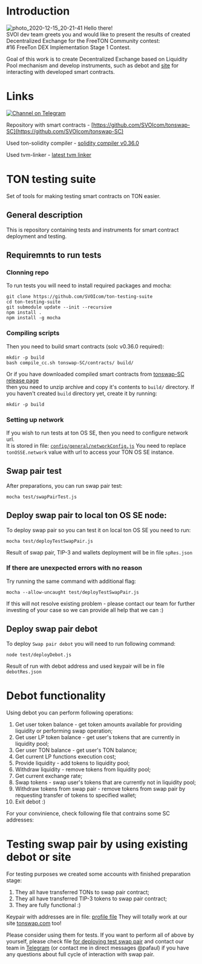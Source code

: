 # Introduction
![photo_2020-12-15_20-21-41](https://user-images.githubusercontent.com/18599919/111032509-ac9fbd80-841d-11eb-9639-843ef2d758b3.jpg)
Hello there! \
SVOI dev team greets you and would like to present the results of created Decentralized Exchange for the FreeTON Community contest: \
#16 FreeTon DEX Implementation Stage 1 Contest.

Goal of this work is to create Decentralized Exchange based on Liquidity Pool mechanism and develop instruments, such as 
debot and [site](https://tonswap.com) for interacting with developed smart contracts.
# Links
[![Channel on Telegram](https://img.shields.io/badge/-TON%20Swap%20TG%20chat-blue)](https://t.me/tonswap)

Repository with smart contracts - [https://github.com/SVOIcom/tonswap-SC](https://github.com/SVOIcom/tonswap-SC)

Used ton-solidity compiler - [solidity compiler v0.36.0](https://github.com/tonlabs/TON-Solidity-Compiler/tree/5914224aa6c03def19d98c160ad8779d2efe1c50)

Used tvm-linker - [latest tvm linker](https://github.com/tonlabs/TVM-linker)

# TON testing suite

Set of tools for making testing smart contracts on TON easier.

## General description

This is repository containing tests and instruments for smart contract deployment and testing.

## Requiremnts to run tests

### Clonning repo
To run tests you will need to install required packages and mocha:
```shell
git clone https://github.com/SVOIcom/ton-testing-suite
cd ton-testing-suite
git submodule update --init --recursive
npm install .
npm install -g mocha 
```

### Compiling scripts
Then you need to build smart contracts (solc v0.36.0 required):
```shell
mkdir -p build
bash compile_cc.sh tonswap-SC/contracts/ build/
```

Or if you have downloaded compiled smart contracts from [tonswap-SC release page](https://github.com/SVOIcom/tonswap-SC/tags) \
then you need to unzip archive and copy it's contents to ```build/``` directory.
If you haven't created ```build``` directory yet, create it by running:
```shell
mkdir -p build
```

### Setting up network

If you wish to run tests at ton OS SE, then you need to configure network url. \
It is stored in file: [```config/general/networkConfig.js```](config/general/networkConfig.js)
You need to replace ```tonOSSE.network``` value with url to access your TON OS SE instance.


## Swap pair test
After preparations, you can run swap pair test:
```shell
mocha test/swapPairTest.js
```

## Deploy swap pair to local ton OS SE node:
To deploy swap pair so you can test it on local ton OS SE you need to run:
```shell
mocha test/deployTestSwapPair.js
```
Result of swap pair, TIP-3 and wallets deployment will be in file ```spRes.json```
### If there are unexpected errors with no reason
Try running the same command with additional flag:
```shell
mocha --allow-uncaught test/deployTestSwapPair.js
```
If this will not resolve existing problem - please contact our team for further investing of your case so we can provide all help that we can :)

## Deploy swap pair debot
To deploy ```Swap pair debot``` you will need to run following command: 
```shell
node test/deployDebot.js
```
Result of run with debot address and used keypair will be in file ```debotRes.json```

# Debot functionality
Using debot you can perform following operations:

1. Get user token balance - get token amounts available for providing liquidity or performing swap operation;
2. Get user LP token balance - get user's tokens that are currently in liquidity pool;
3. Ger user TON balance - get user's TON balance;
4. Get current LP functions execution cost;
5. Provide liquidity - add tokens to liquidity pool;
6. Withdraw liquidity - remove tokens from liquidity pool;
7. Get current exchange rate;
8. Swap tokens - swap user's tokens that are currently not in liquidity pool;
9. Withdraw tokens from swap pair - remove tokens from swap pair by requesting transfer of tokens to specified wallet;
10. Exit debot :)

For your convinience, check following file that contrains some SC addresses: 

# Testing swap pair by using existing debot or site

For testing purposes we created some accounts with finished preparation stage: 
1. They all have transferred TONs to swap pair contract;
2. They all have transferred TIP-3 tokens to swap pair contract;
3. They are fully functional :)

Keypair with addresses are in file: [profile file](files/testProfiles.md)
They will totally work at our site [tonswap.com](https://tonswap.com) too!

Please consider using them for tests. If you want to perform all of above by yourself, please check file [for deploying test swap pair](test/deployTestSwapPair.js) and contact our team in [Telegram](https://t.me/tonswap) (or contact me in direct messages @pafaul) if you have any questions about full cycle of interaction with swap pair.

